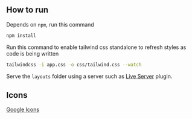 ## How to run

Depends on `npm`, run this command

```bash
npm install
```

Run this command to enable tailwind css standalone to refresh styles as code is being written

```bash
tailwindcss -i app.css -o css/tailwind.css --watch
```

Serve the `layouts` folder using a server such as [Live Server](https://marketplace.visualstudio.com/items?itemName=ritwickdey.LiveServer) plugin.

## Icons

[Google Icons](https://fonts.google.com/icons)